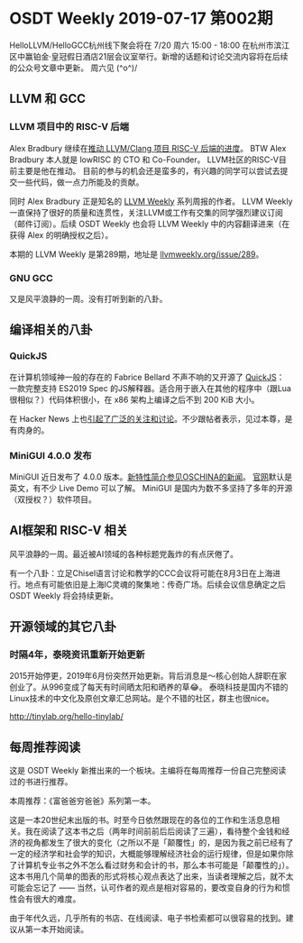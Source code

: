 # OSDT Weekly 2019-07-17 第002期

HelloLLVM/HelloGCC杭州线下聚会将在 7/20 周六 15:00 - 18:00 在杭州市滨江区中赢铂金·皇冠假日酒店21层会议室举行。新增的话题和讨论交流内容将在后续的公众号文章中更新。
周六见 (^o^)/

## LLVM 和 GCC

### LLVM 项目中的 RISC-V 后端

Alex Bradbury 继续在[推动 LLVM/Clang 项目 RISC-V 后端的进度](https://www.lowrisc.org/blog/2019/07/risc-v-llvm-backend-in-clang-llvm-9.0/)。 BTW Alex Bradbury 本人就是 lowRISC 的 CTO 和 Co-Founder。 LLVM社区的RISC-V目前主要是他在推动。 目前的参与的机会还是蛮多的，有兴趣的同学可以尝试去提交一些代码，做一点力所能及的贡献。

同时 Alex Bradbury 正是知名的 [LLVM Weekly](http:llvmweekly.com) 系列周报的作者。 LLVM Weekly 一直保持了很好的质量和连贯性，关注LLVM或工作有交集的同学强烈建议订阅（邮件订阅）。后续 OSDT Weekly 也会将 LLVM Weekly 中的内容翻译进来（在获得 Alex 的明确授权之后）。

本期的 LLVM Weekly 是第289期，地址是 [llvmweekly.org/issue/289](http://llvmweekly.org/issue/289)。

### GNU GCC

又是风平浪静的一周。没有打听到新的八卦。

## 编译相关的八卦

### QuickJS

在计算机领域神一般的存在的 Fabrice Bellard 不声不响的又开源了 [QuickJS](https://bellard.org/quickjs/)： 一款完整支持 ES2019 Spec 的JS解释器。适合用于嵌入在其他的程序中（跟Lua很相似？）代码体积很小，在 x86 架构上编译之后不到 200 KiB 大小。

在 Hacker News 上也[引起了广泛的关注和讨论](https://news.ycombinator.com/item?id=20411154)。不少跟帖者表示，见过本尊，是有肉身的。

### MiniGUI 4.0.0 发布

MiniGUI 近日发布了 4.0.0 版本。[新特性简介参见OSCHINA的新闻](https://www.oschina.net/news/108261/minigui-4-0-released)。 [官网](http://www.minigui.org/)默认是英文，有不少 Live Demo 可以了解。 MiniGUI 是国内为数不多坚持了多年的开源（双授权？）软件项目。

## AI框架和 RISC-V 相关

风平浪静的一周。最近被AI领域的各种标题党轰炸的有点厌倦了。

有一个八卦：立足Chisel语言讨论和教学的CCC会议将可能在8月3日在上海进行。地点有可能依旧是上海IC灵魂的聚集地：传奇广场。后续会议信息确定之后 OSDT Weekly 将会持续更新。

## 开源领域的其它八卦

### 时隔4年，泰晓资讯重新开始更新

2015开始停更，2019年6月份突然开始更新。背后消息是～核心创始人辞职在家创业了。从996变成了每天有时间晒太阳和晒养的草😂。
泰晓科技是国内不错的Linux技术的中文化及原创文章汇总网站。是个不错的社区，群主也很nice。

http://tinylab.org/hello-tinylab/

## 每周推荐阅读

这是 OSDT Weekly 新推出来的一个板块。主编将在每周推荐一份自己完整阅读过的书进行推荐。

本周推荐：《富爸爸穷爸爸》系列第一本。

这是一本20世纪末出版的书。时至今日依然跟现在的各位的工作和生活息息相关。我在阅读了这本书之后（两年时间前前后后阅读了三遍），看待整个金钱和经济的视角都发生了很大的变化（之所以不是「颠覆性」的，是因为我之前已经有了一定的经济学和社会学的知识，大概能够理解经济社会的运行规律，但是如果你除了计算机专业书之外不怎么看过财务和会计的书，那么本书可能是「颠覆性的」）。这本书用几个简单的图表的形式将核心观点表达了出来，当读者理解之后，就不太可能会忘记了 —— 当然，认可作者的观点是相对容易的，要改变自身的行为和惯性会有很大的难度。

由于年代久远，几乎所有的书店、在线阅读、电子书检索都可以很容易的找到。建议从第一本开始阅读。
